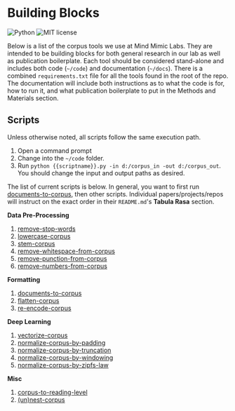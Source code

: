 # Building Blocks

![Python](https://img.shields.io/badge/python-3.x-blue.svg)
![MIT license](https://img.shields.io/badge/License-MIT-green.svg)

Below is a list of the corpus tools we use at Mind Mimic Labs.
They are intended to be building blocks for both general research in our lab as well as publication boilerplate.
Each tool should be considered stand-alone and includes both code (`~/code`) and documentation (`~/docs`).
There is a combined `requirements.txt` file for all the tools found in the root of the repo.
The documentation will include both instructions as to what the code is for, how to run it, and what publication boilerplate to put in the Methods and Materials section.

## Scripts

Unless otherwise noted, all scripts follow the same execution path.

1. Open a command prompt
2. Change into the `~/code` folder.
3. Run `python {{scriptname}}.py -in d:/corpus_in -out d:/corpus_out`.
   You should change the input and output paths as desired.

The list of current scripts is below.
In general, you want to first run [documents-to-corpus](./documents-to-corpus), then other scripts.
Individual papers/projects/repos will instruct on the exact order in their `README.md`'s **Tabula Rasa** section.

**Data Pre-Processing**

1. [remove-stop-words](./docs/remove-stopwords-from-corpus.md)
2. [lowercase-corpus](./docs/lowercase-corpus.md)
3. [stem-corpus](./docs/stem-corpus.md)
4. [remove-whitespace-from-corpus](./docs/remove-whitespace-from-corpus.md)
5. [remove-punction-from-corpus](./docs/remove-punction-from-corpus.md)
6. [remove-numbers-from-corpus](./docs/remove-numbers-from-corpus.md)

**Formatting**

1. [documents-to-corpus](./docs/documents-to-corpus.md)
2. [flatten-corpus](./docs/flatten-corpus.md)
3. [re-encode-corpus](./docs/re-encode-corpus.md)

**Deep Learning**

1. [vectorize-corpus](./docs/vectorize-corpus.md)
2. [normalize-corpus-by-padding](./docs/normalize-corpus-by-padding.md)
3. [normalize-corpus-by-truncation](./docs/normalize-corpus-by-truncation.md)
4. [normalize-corpus-by-windowing](./docs/normalize-corpus-by-windowing.md)
5. [normalize-corpus-by-zipfs-law](./docs/normalize-corpus-by-zipfs-law.md)

**Misc**

1. [corpus-to-reading-level](./docs/corpus-to-reading-level.md)
2. [(un)nest-corpus](./docs/unnest-corpus.md)
